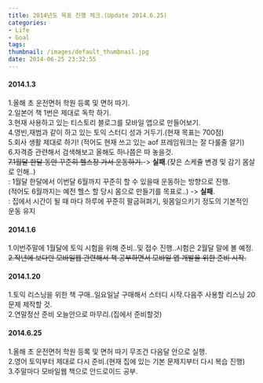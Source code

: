 ```yaml
---
title: 2014년도 목표 진행 체크.(Update 2014.6.25)
categories:
- Life
- Goal
tags:
thumbnail: /images/default_thumbnail.jpg
date: 2014-06-25 23:32:55
---
```

#### 2014.1.3  
1.올해 초 운전면허 학원 등록 및 면허 따기.  
2.일본어 책 1번은 제대로 독학 하기.  
3.현재 사용하고 있는 티스토리 블로그를 모바일 앱으로 만들어보기.  
4.영빈,재범과 같이 하고 있는 토익 스터디 성과 거두기.(현재 목표는 700점)  
5.회사 생활 제대로 하기! (적어도 현재 쓰고 있는 aof 프레임워크는 잘 다룰줄 알기)  
6.자격증 관련해서 검색해보고 올해도 하나쯤은 따 놓을것.  
~~7.1월달 한달 동안 꾸준히 헬스장 가서 운동하기.~~-> **실패**.(잦은 스케쥴 변경 및 감기 몸살로 인해..)  
: 1월달 한달에서 이번달 6월까지 꾸준히 할 수 있을때 운동하는 방향으로 진행.  
(적어도 6월까지는 예전 헬스 할 당시 몸으로 만들기를 목표로..) -> **실패**.  
: 집에서 시간이 될 때 마다 하루에 꾸준히 팔굽혀펴기, 윗몸일으키기 정도의 기본적인 운동 유지

#### 2014.1.6  
1.이번주말에 1월달에 토익 시험을 위해 준비..및 접수 진행..시험은 2월달 말에 볼 예정.  
~~2.작년에 보다만 모바일웹 관련해서 책 공부하면서 모바일 앱 개발을 위한 준비 시작.~~  

#### 2014.1.20  
1.토익 리스닝을 위한 책 구매..일요일날 구매해서 스터디 시작.다음주 사용할 리스닝 20문제 제작할 것.  
2.연말정산 준비 오늘안으로 마무리.(집에서 준비할것)

#### 2014.6.25  
1.올해 초 운전면허 학원 등록 및 면허 따기 무조건 다음달 안으로 실행.  
2.영어 토익부터 제대로 다시 준비.(현재 집에 있는 기본 문제지부터 다시 복습 진행)  
3.주말마다 모바일웹 책으로 안드로이드 공부.

